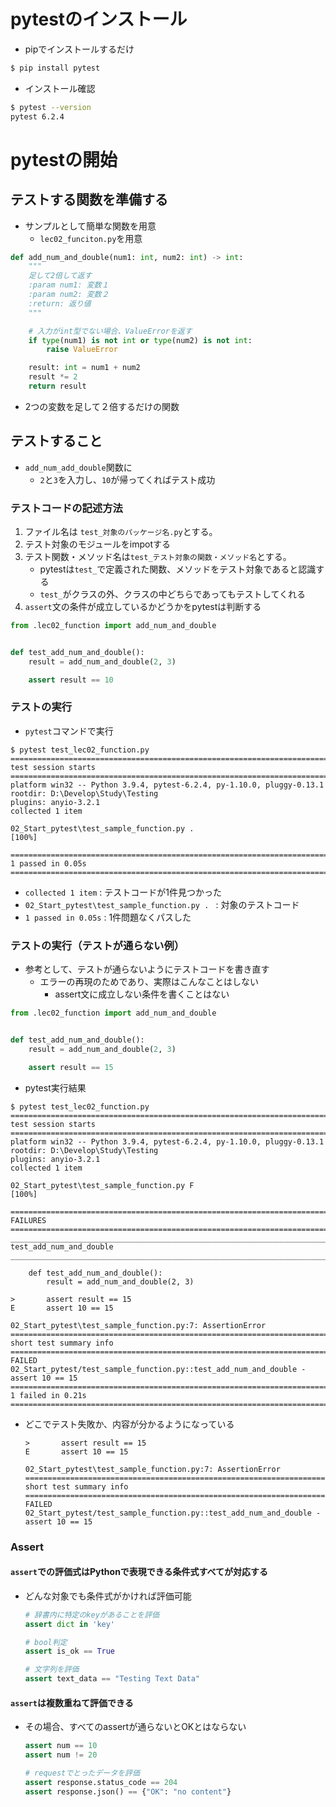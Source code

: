 # pytestのインストール
- pipでインストールするだけ
```sh
$ pip install pytest
```

- インストール確認
```sh
$ pytest --version
pytest 6.2.4
```

# pytestの開始
## テストする関数を準備する
- サンプルとして簡単な関数を用意
    - `lec02_funciton.py`を用意
```python
def add_num_and_double(num1: int, num2: int) -> int:
    """
    足して2倍して返す
    :param num1: 変数１
    :param num2: 変数２
    :return: 返り値
    """

    # 入力がint型でない場合、ValueErrorを返す
    if type(num1) is not int or type(num2) is not int:
        raise ValueError

    result: int = num1 + num2
    result *= 2
    return result
```
- 2つの変数を足して２倍するだけの関数
 
## テストすること
- `add_num_add_double`関数に
    - `2`と`3`を入力し、`10`が帰ってくればテスト成功

### テストコードの記述方法
1. ファイル名は `test_対象のパッケージ名.py`とする。
2. テスト対象のモジュールをimpotする
3. テスト関数・メソッド名は`test_テスト対象の関数・メソッド名`とする。
    - pytestは`test_`で定義された関数、メソッドをテスト対象であると認識する 
    - `test_`がクラスの外、クラスの中どちらであってもテストしてくれる
4. `assert`文の条件が成立しているかどうかをpytestは判断する

```python
from .lec02_function import add_num_and_double


def test_add_num_and_double():
    result = add_num_and_double(2, 3)

    assert result == 10
```


### テストの実行
- `pytest`コマンドで実行

```shell
$ pytest test_lec02_function.py
===================================================================================================== test session starts ======================================================================================================
platform win32 -- Python 3.9.4, pytest-6.2.4, py-1.10.0, pluggy-0.13.1
rootdir: D:\Develop\Study\Testing
plugins: anyio-3.2.1
collected 1 item                                                                                                                                                                                                                

02_Start_pytest\test_sample_function.py .                                                                                                                                                                                 [100%]

====================================================================================================== 1 passed in 0.05s =======================================================================================================
```

- `collected 1 item` : テストコードが1件見つかった
- `02_Start_pytest\test_sample_function.py . ` : 対象のテストコード
- `1 passed in 0.05s`  : 1件問題なくパスした


### テストの実行（テストが通らない例）
- 参考として、テストが通らないようにテストコードを書き直す
    - エラーの再現のためであり、実際はこんなことはしない
        - assert文に成立しない条件を書くことはない 
    
```python
from .lec02_function import add_num_and_double


def test_add_num_and_double():
    result = add_num_and_double(2, 3)

    assert result == 15
```


- pytest実行結果
```shell
$ pytest test_lec02_function.py
===================================================================================================== test session starts ======================================================================================================
platform win32 -- Python 3.9.4, pytest-6.2.4, py-1.10.0, pluggy-0.13.1
rootdir: D:\Develop\Study\Testing
plugins: anyio-3.2.1
collected 1 item                                                                                                                                                                                                                

02_Start_pytest\test_sample_function.py F                                                                                                                                                                                 [100%]

=========================================================================================================== FAILURES ===========================================================================================================
___________________________________________________________________________________________________ test_add_num_and_double ____________________________________________________________________________________________________

    def test_add_num_and_double():
        result = add_num_and_double(2, 3)

>       assert result == 15
E       assert 10 == 15

02_Start_pytest\test_sample_function.py:7: AssertionError
=================================================================================================== short test summary info ====================================================================================================
FAILED 02_Start_pytest/test_sample_function.py::test_add_num_and_double - assert 10 == 15
====================================================================================================== 1 failed in 0.21s =======================================================================================================

```

- どこでテスト失敗か、内容が分かるようになっている
    ```shell
    >       assert result == 15
    E       assert 10 == 15
    
    02_Start_pytest\test_sample_function.py:7: AssertionError
    =================================================================================================== short test summary info ====================================================================================================
    FAILED 02_Start_pytest/test_sample_function.py::test_add_num_and_double - assert 10 == 15
    ```


### Assert
#### `assert`での評価式はPythonで表現できる条件式すべてが対応する
- どんな対象でも条件式がかければ評価可能
    ```python
    # 辞書内に特定のkeyがあることを評価
    assert dict in 'key'
    ```
    
    ```python
    # bool判定
    assert is_ok == True
    ```
    
    ```python
    # 文字列を評価
    assert text_data == "Testing Text Data"
    ```

#### `assert`は複数重ねて評価できる
- その場合、すべてのassertが通らないとOKとはならない
    
    ```python
    assert num == 10
    assert num != 20
    ```
    
    ```python
    # requestでとったデータを評価
    assert response.status_code == 204
    assert response.json() == {"OK": "no content"}
    ```